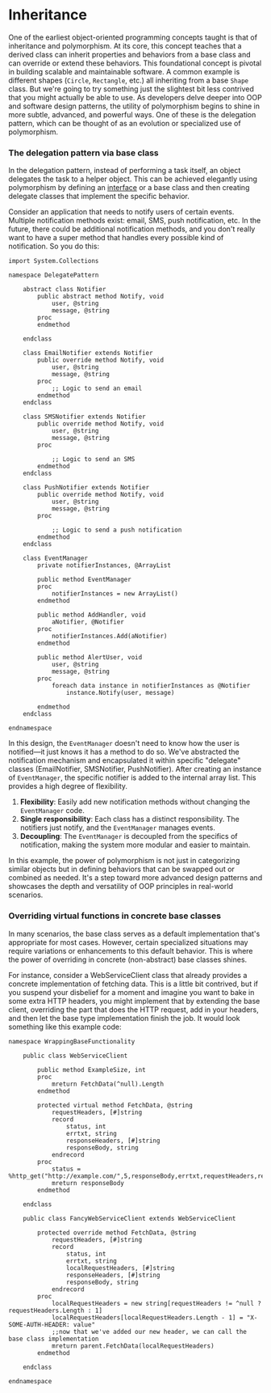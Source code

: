 # Inheritance
One of the earliest object-oriented programming concepts taught is that of inheritance and polymorphism. At its core, this concept teaches that a derived class can inherit properties and behaviors from a base class and can override or extend these behaviors. This foundational concept is pivotal in building scalable and maintainable software. A common example is different shapes (`Circle`, `Rectangle`, etc.) all inheriting from a base `Shape` class. But we're going to try something just the slightest bit less contrived that you might actually be able to use. As developers delve deeper into OOP and software design patterns, the utility of polymorphism begins to shine in more subtle, advanced, and powerful ways. One of these is the delegation pattern, which can be thought of as an evolution or specialized use of polymorphism.

### The delegation pattern via base class

In the delegation pattern, instead of performing a task itself, an object delegates the task to a helper object. This can be achieved elegantly using polymorphism by defining an [interface](../beyond_types/interfaces.md) or a base class and then creating delegate classes that implement the specific behavior.

Consider an application that needs to notify users of certain events. Multiple notification methods exist: email, SMS, push notification, etc. In the future, there could be additional notification methods, and you don't really want to have a super method that handles every possible kind of notification. So you do this:
```dbl
import System.Collections

namespace DelegatePattern

	abstract class Notifier
        public abstract method Notify, void
            user, @string
            message, @string
        proc
        endmethod

    endclass

    class EmailNotifier extends Notifier
        public override method Notify, void
            user, @string
            message, @string
        proc
            ;; Logic to send an email
        endmethod
    endclass

    class SMSNotifier extends Notifier
        public override method Notify, void
            user, @string
            message, @string
        proc

            ;; Logic to send an SMS
        endmethod
    endclass

    class PushNotifier extends Notifier
        public override method Notify, void
            user, @string
            message, @string
        proc

            ;; Logic to send a push notification
        endmethod
    endclass

    class EventManager
        private notifierInstances, @ArrayList

        public method EventManager
        proc
            notifierInstances = new ArrayList()
        endmethod

        public method AddHandler, void
            aNotifier, @Notifier
        proc
            notifierInstances.Add(aNotifier)
        endmethod

        public method AlertUser, void
            user, @string
            message, @string
        proc
            foreach data instance in notifierInstances as @Notifier
                instance.Notify(user, message)

        endmethod
    endclass

endnamespace
```

In this design, the `EventManager` doesn't need to know how the user is notified—it just knows it has a method to do so. We've abstracted the notification mechanism and encapsulated it within specific "delegate" classes (EmailNotifier, SMSNotifier, PushNotifier). After creating an instance of `EventManager`, the specific notifier is added to the internal array list. This provides a high degree of flexibility.

1.  **Flexibility**: Easily add new notification methods without changing the `EventManager` code.
2.  **Single responsibility**: Each class has a distinct responsibility. The notifiers just notify, and the `EventManager` manages events.
3.  **Decoupling**: The `EventManager` is decoupled from the specifics of notification, making the system more modular and easier to maintain.

In this example, the power of polymorphism is not just in categorizing similar objects but in defining behaviors that can be swapped out or combined as needed. It's a step toward more advanced design patterns and showcases the depth and versatility of OOP principles in real-world scenarios.

### Overriding virtual functions in concrete base classes

In many scenarios, the base class serves as a default implementation that's appropriate for most cases. However, certain specialized situations may require variations or enhancements to this default behavior. This is where the power of overriding in concrete (non-abstract) base classes shines.

For instance, consider a WebServiceClient class that already provides a concrete implementation of fetching data. This is a little bit contrived, but if you suspend your disbelief for a moment and imagine you want to bake in some extra HTTP headers, you might implement that by extending the base client, overriding the part that does the HTTP request, add in your headers, and then let the base type implementation finish the job. It would look something like this example code:

```dbl
namespace WrappingBaseFunctionality

    public class WebServiceClient

        public method ExampleSize, int
        proc
            mreturn FetchData(^null).Length
        endmethod

        protected virtual method FetchData, @string
            requestHeaders, [#]string
            record
                status, int
                errtxt, string
                responseHeaders, [#]string
                responseBody, string
            endrecord
        proc
            status = %http_get("http://example.com/",5,responseBody,errtxt,requestHeaders,responseHeaders,,,,,,,"1.1")
            mreturn responseBody
        endmethod

	endclass

    public class FancyWebServiceClient extends WebServiceClient

        protected override method FetchData, @string
            requestHeaders, [#]string
            record
                status, int
                errtxt, string
                localRequestHeaders, [#]string
                responseHeaders, [#]string
                responseBody, string
            endrecord
        proc
            localRequestHeaders = new string[requestHeaders != ^null ? requestHeaders.Length : 1]
            localRequestHeaders[localRequestHeaders.Length - 1] = "X-SOME-AUTH-HEADER: value"
            ;;now that we've added our new header, we can call the base class implementation
            mreturn parent.FetchData(localRequestHeaders)
        endmethod

    endclass

endnamespace
```